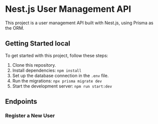 # Nest.js User Management API

This project is a user management API built with Nest.js, using Prisma as the ORM.

## Getting Started local

To get started with this project, follow these steps:

1. Clone this repository.
2. Install dependencies: `npm install`
3. Set up the database connection in the `.env` file.
4. Run the migrations: `npx prisma migrate dev`
5. Start the development server: `npm run start:dev`

## Endpoints

### Register a New User
